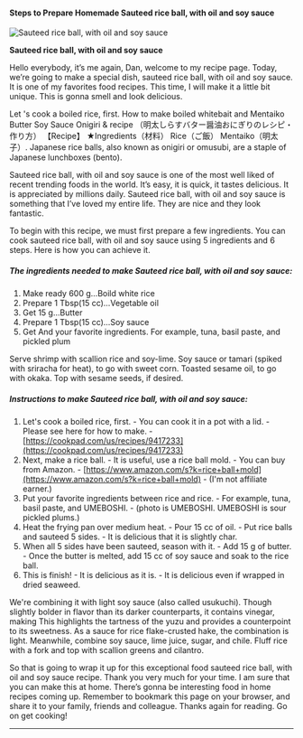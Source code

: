            

#### Steps to Prepare Homemade Sauteed rice ball, with oil and soy sauce

![Sauteed rice ball, with oil and soy sauce](https://img-global.cpcdn.com/recipes/04e400c786690990/751x532cq70/sauteed-rice-ball-with-oil-and-soy-sauce-recipe-main-photo.jpg)

**Sauteed rice ball, with oil and soy sauce**

Hello everybody, it’s me again, Dan, welcome to my recipe page. Today, we’re going to make a special dish, sauteed rice ball, with oil and soy sauce. It is one of my favorites food recipes. This time, I will make it a little bit unique. This is gonna smell and look delicious.

Let 's cook a boiled rice, first. How to make boiled whitebait and Mentaiko Butter Soy Sauce Onigiri & recipe （明太しらすバター醤油おにぎりのレシピ・作り方） 【Recipe】 ★Ingredients（材料） Rice（ご飯） Mentaiko（明太子）. Japanese rice balls, also known as onigiri or omusubi, are a staple of Japanese lunchboxes (bento).

Sauteed rice ball, with oil and soy sauce is one of the most well liked of recent trending foods in the world. It’s easy, it is quick, it tastes delicious. It is appreciated by millions daily. Sauteed rice ball, with oil and soy sauce is something that I’ve loved my entire life. They are nice and they look fantastic.

To begin with this recipe, we must first prepare a few ingredients. You can cook sauteed rice ball, with oil and soy sauce using 5 ingredients and 6 steps. Here is how you can achieve it.

##### The ingredients needed to make Sauteed rice ball, with oil and soy sauce:

1.  Make ready 600 g…Boild white rice
2.  Prepare 1 Tbsp(15 cc)…Vegetable oil
3.  Get 15 g…Butter
4.  Prepare 1 Tbsp(15 cc)…Soy sauce
5.  Get And your favorite ingredients. For example, tuna, basil paste, and pickled plum

Serve shrimp with scallion rice and soy-lime. Soy sauce or tamari (spiked with sriracha for heat), to go with sweet corn. Toasted sesame oil, to go with okaka. Top with sesame seeds, if desired.

##### Instructions to make Sauteed rice ball, with oil and soy sauce:

1.  Let's cook a boiled rice, first. - You can cook it in a pot with a lid. - Please see here for how to make. - [https://cookpad.com/us/recipes/9417233](https://cookpad.com/us/recipes/9417233)
2.  Next, make a rice ball. - It is useful, use a rice ball mold. - You can buy from Amazon. - [https://www.amazon.com/s?k=rice+ball+mold](https://www.amazon.com/s?k=rice+ball+mold) - (I'm not affiliate earner.)
3.  Put your favorite ingredients between rice and rice. - For example, tuna, basil paste, and UMEBOSHI. - (photo is UMEBOSHI. UMEBOSHI is sour pickled plums.)
4.  Heat the frying pan over medium heat. - Pour 15 cc of oil. - Put rice balls and sauteed 5 sides. - It is delicious that it is slightly char.
5.  When all 5 sides have been sauteed, season with it. - Add 15 g of butter. - Once the butter is melted, add 15 cc of soy sauce and soak to the rice ball.
6.  This is finish! - It is delicious as it is. - It is delicious even if wrapped in dried seaweed.

We're combining it with light soy sauce (also called usukuchi). Though slightly bolder in flavor than its darker counterparts, it contains vinegar, making This highlights the tartness of the yuzu and provides a counterpoint to its sweetness. As a sauce for rice flake-crusted hake, the combination is light. Meanwhile, combine soy sauce, lime juice, sugar, and chile. Fluff rice with a fork and top with scallion greens and cilantro.

So that is going to wrap it up for this exceptional food sauteed rice ball, with oil and soy sauce recipe. Thank you very much for your time. I am sure that you can make this at home. There’s gonna be interesting food in home recipes coming up. Remember to bookmark this page on your browser, and share it to your family, friends and colleague. Thanks again for reading. Go on get cooking!

* * *